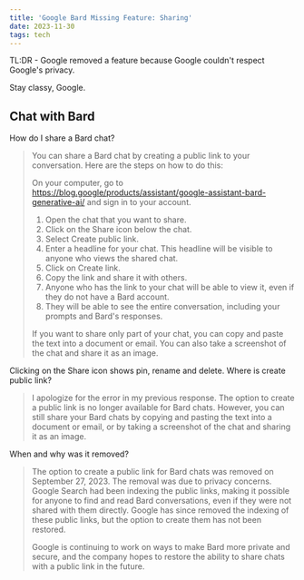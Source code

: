 ```yaml
---
title: 'Google Bard Missing Feature: Sharing'
date: 2023-11-30
tags: tech
---
```


TL:DR - Google removed a feature because Google couldn't respect Google's privacy. 

Stay classy, Google.

## Chat with Bard

How do I share a Bard chat?

> You can share a Bard chat by creating a public link to your conversation. Here are the steps on how to do this:
> 
> On your computer, go to https://blog.google/products/assistant/google-assistant-bard-generative-ai/ and sign in to your account.
> 
> 1. Open the chat that you want to share.
> 1. Click on the Share icon below the chat.
> 1. Select Create public link.
> 1. Enter a headline for your chat. This headline will be visible to anyone who views the shared chat.
> 1. Click on Create link.
> 1. Copy the link and share it with others.
> 1. Anyone who has the link to your chat will be able to view it, even if they do not have a Bard account. 
> 1. They will be able to see the entire conversation, including your prompts and Bard's responses.
>
> If you want to share only part of your chat, you can copy and paste the text into a document or email. You can also take a screenshot of the chat and share it as an image.

Clicking on the Share icon shows pin, rename and delete. Where is create public link?

> I apologize for the error in my previous response. The option to create a public link is no longer available for Bard chats. However, you can still share your Bard chats by copying and pasting the text into a document or email, or by taking a screenshot of the chat and sharing it as an image.

When and why was it removed?

> The option to create a public link for Bard chats was removed on September 27, 2023. The removal was due to privacy concerns. Google Search had been indexing the public links, making it possible for anyone to find and read Bard conversations, even if they were not shared with them directly. Google has since removed the indexing of these public links, but the option to create them has not been restored.
> 
> Google is continuing to work on ways to make Bard more private and secure, and the company hopes to restore the ability to share chats with a public link in the future.
